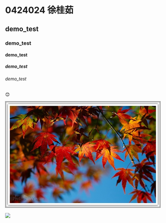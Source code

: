 # 0424024 徐桂茹
## demo_test
### demo_test
#### demo_test
##### demo_test
###### demo_test

:blush:

![](feng.jpg "秋楓")

[![](https://i.ytimg.com/vi/IjRvsdPEBuk/hqdefault.jpg)](https://www.youtube.com/watch?v=U23Z4KnTdow&index=2&list=PLBA06779284D82372)
